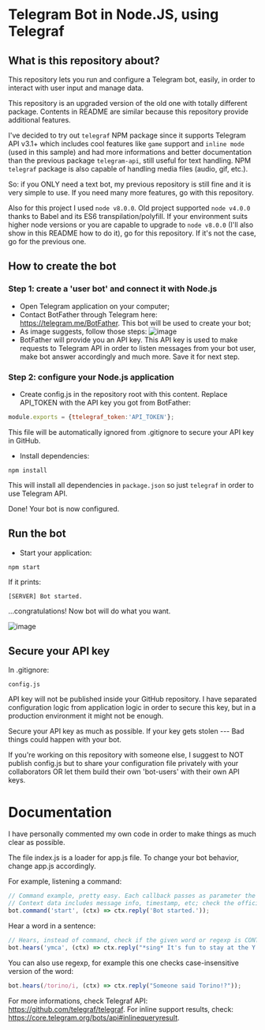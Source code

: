 # Telegram Bot in Node.JS, using Telegraf

## What is this repository about?
This repository lets you run and configure a Telegram bot, easily, in order to interact with user input and manage data.

This repository is an upgraded version of the old one with totally different package. Contents in README are similar because this repository provide additional features.

I've decided to try out `telegraf` NPM package since it supports Telegram API v3.1+ which includes cool features like `game` support and `inline mode` (used in this sample) and had more informations and better documentation than the previous package `telegram-api`, still useful for text handling. NPM `telegraf` package is also capable of handling media files (audio, gif, etc.).

So: if you ONLY need a text bot, my previous repository is still fine and it is very simple to use.
If you need many more features, go with this repository.

Also for this project I used `node v8.0.0`. Old project supported `node v4.0.0` thanks to Babel and its ES6 transpilation/polyfill. If your environment suits higher node versions or you are capable to upgrade to `node v8.0.0` (I'll also show in this README how to do it), go for this repository. If it's not the case, go for the previous one.

## How to create the bot

### Step 1: create a 'user bot' and connect it with Node.js
- Open Telegram application on your computer;
- Contact BotFather through Telegram here: https://telegram.me/BotFather. This bot will be used to create your bot;
- As image suggests, follow those steps:
![image](http://i.imgur.com/POZq2tq.png)
- BotFather will provide you an API key. This API key is used to make requests to Telegram API in order to listen messages from your bot user, make bot answer accordingly and much more. Save it for next step.

### Step 2: configure your Node.js application
- Create config.js in the repository root with this content. Replace API_TOKEN with the API key you got from BotFather:
```javascript
module.exports = {ttelegraf_token:'API_TOKEN'};
```
This file will be automatically ignored from .gitignore to secure your API key in GitHub.


- Install dependencies:
```
npm install
```
This will install all dependencies in `package.json` so just `telegraf` in order to use Telegram API.

Done! Your bot is now configured.

## Run the bot
- Start your application:
```
npm start
```
If it prints:
```
[SERVER] Bot started.
```
...congratulations! Now bot will do what you want.

![image](http://i.imgur.com/v6fmG6f.png)

## Secure your API key
In .gitignore:
```
config.js
```
API key will not be published inside your GitHub repository.
I have separated configuration logic from application logic in order to secure this key, but in a production environment it might not be enough.

Secure your API key as much as possible.
If your key gets stolen --- Bad things could happen with your bot.

If you're working on this repository with someone else, I suggest to NOT publish config.js but to share your configuration file privately with your collaborators OR let them build their own 'bot-users' with their own API keys.

# Documentation
I have personally commented my own code in order to make things as much clear as possible.

The file index.js is a loader for app.js file. To change your bot behavior, change app.js accordingly.

For example, listening a command:
```javascript
// Command example, pretty easy. Each callback passes as parameter the context.
// Context data includes message info, timestamp, etc; check the official documentation or print ctx.
bot.command('start', (ctx) => ctx.reply('Bot started.'));
```

Hear a word in a sentence:
```javascript
// Hears, instead of command, check if the given word or regexp is CONTAINED in user input.
bot.hears('ymca', (ctx) => ctx.reply("*sing* It's fun to stay at the Y.M.C.A.!"));
```

You can also use regexp, for example this one checks case-insensitive version of the word:
```javascript
bot.hears(/torino/i, (ctx) => ctx.reply("Someone said Torino!?"));
```

For more informations, check Telegraf API: https://github.com/telegraf/telegraf.
For inline support results, check: https://core.telegram.org/bots/api#inlinequeryresult.